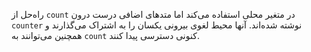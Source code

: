
راه‌حل از `count` در متغیر محلی استفاده می‌کند اما متدهای اضافی درست درون `counter` نوشته شده‌اند. آنها محیط لغوی بیرونی یکسان را به اشتراک می‌گذارند و همچنین می‌توانند به `count` کنونی دسترسی پیدا کنند.
